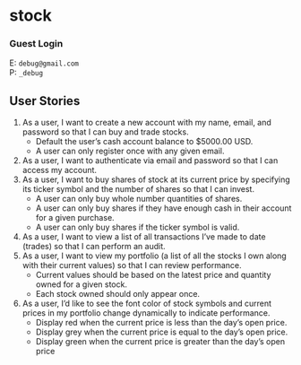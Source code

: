 # stock

### Guest Login
E: `debug@gmail.com`  
P: `_debug`  

## User Stories
1. As a user, I want to create a new account with my name, email, and password so that I can buy and trade stocks.
   - Default the user’s cash account balance to \$5000.00 USD.
   - A user can only register once with any given email.
2. As a user, I want to authenticate via email and password so that I can access my account.
3. As a user, I want to buy shares of stock at its current price by specifying its ticker symbol and the number of shares so that I can invest.
   - A user can only buy whole number quantities of shares.
   - A user can only buy shares if they have enough cash in their account for a given purchase.
   - A user can only buy shares if the ticker symbol is valid.
4. As a user, I want to view a list of all transactions I’ve made to date (trades) so that I can perform an
   audit.
5. As a user, I want to view my portfolio (a list of all the stocks I own along with their current values) so that I can review performance.
   - Current values should be based on the latest price and quantity owned for a given stock.
   - Each stock owned should only appear once.
6. As a user, I’d like to see the font color of stock symbols and current prices in my portfolio change dynamically to indicate performance.
   - Display red when the current price is less than the day’s open price.
   - Display grey when the current price is equal to the day’s open price.
   - Display green when the current price is greater than the day’s open price
